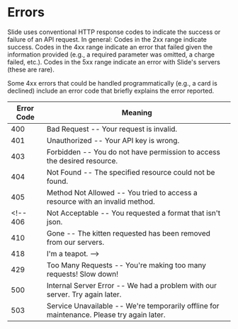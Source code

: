 # Errors

<!-- <aside class="notice">
This error section is stored in a separate file in <code>includes/_errors.md</code>. Slate allows you to optionally separate out your docs into many files...just save them to the <code>includes</code> folder and add them to the top of your <code>index.md</code>'s frontmatter. Files are included in the order listed.
</aside> -->

Slide uses conventional HTTP response codes to indicate the success or failure of an API request. In general: Codes in the 2xx range indicate success. Codes in the 4xx range indicate an error that failed given the information provided (e.g., a required parameter was omitted, a charge failed, etc.). Codes in the 5xx range indicate an error with Slide's servers (these are rare).

Some 4xx errors that could be handled programmatically (e.g., a card is declined) include an error code that briefly explains the error reported.


Error Code | Meaning
---------- | -------
400 | Bad Request -- Your request is invalid.
401 | Unauthorized -- Your API key is wrong.
403 | Forbidden -- You do not have permission to access the desired resource.
404 | Not Found -- The specified resource could not be found.
405 | Method Not Allowed -- You tried to access a resource with an invalid method.
<!-- 406 | Not Acceptable -- You requested a format that isn't json.
410 | Gone -- The kitten requested has been removed from our servers.
418 | I'm a teapot. -->
429 | Too Many Requests -- You're making too many requests! Slow down!
500 | Internal Server Error -- We had a problem with our server. Try again later.
503 | Service Unavailable -- We're temporarily offline for maintenance. Please try again later.
